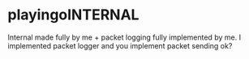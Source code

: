 # playingoINTERNAL
Internal made fully by me + packet logging fully implemented by me.
I implemented packet logger and you implement packet sending ok?
